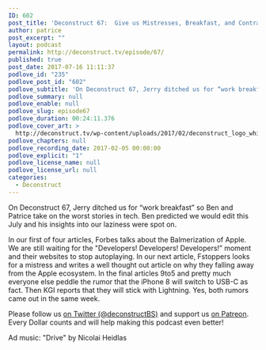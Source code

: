 ```yaml
---
ID: 602
post_title: 'Deconstruct 67:  Give us Mistresses, Breakfast, and Contradictory “Facts”'
author: patrice
post_excerpt: ""
layout: podcast
permalink: http://deconstruct.tv/episode/67/
published: true
post_date: 2017-07-16 11:11:37
podlove_id: "235"
podlove_post_id: "602"
podlove_subtitle: 'On Deconstruct 67, Jerry ditched us for “work breakfast” so Ben and Patrice take on the worst stories in tech.  Ben predicted we would edit this July and his insights into our laziness were spot on.'
podlove_summary: null
podlove_enable: null
podlove_slug: episode67
podlove_duration: 00:24:11.376
podlove_cover_art: >
  http://deconstruct.tv/wp-content/uploads/2017/02/deconstruct_logo_white.png
podlove_chapters: null
podlove_recording_date: 2017-02-05 00:00:00
podlove_explicit: "1"
podlove_license_name: null
podlove_license_url: null
categories:
  - Deconstruct
---
```

<p>On Deconstruct 67, Jerry ditched us for “work breakfast” so Ben and Patrice take on the worst stories in tech.  Ben predicted we would edit this July and his insights into our laziness were spot on.</p>
<p>In our first of four articles, Forbes talks about the Balmerization of Apple.  We are still waiting for the "Developers!  Developers!  Developers!” moment and their websites to stop autoplaying.  In our next article, Fstoppers looks for a mistress and writes a well thought out article on why they falling away from the Apple ecosystem.  In the final articles 9to5 and pretty much everyone else peddle the rumor that the iPhone 8 will switch to USB-C as fact.  Then KGI reports that they will stick with Lightning.  Yes, both rumors came out in the same week.</p>
<p>
Please follow us <a href="http://twitter.com/deconstructBS">on Twitter (@deconstructBS)</a> and support us <a href="http://patreon.com/deconstruct">on Patreon</a>. Every Dollar counts and will help making this podcast even better!
</p>
<p>Ad music: "Drive" by Nicolai Heidlas</p>